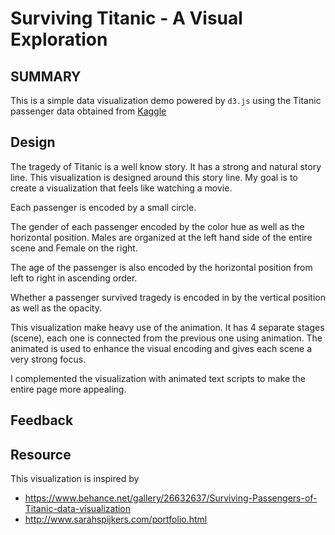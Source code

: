 # Surviving Titanic - A Visual Exploration

## SUMMARY
This is a simple data visualization demo powered by `d3.js` using the Titanic passenger data obtained
from [Kaggle](https://www.kaggle.com/c/titanic)


## Design
The tragedy of Titanic is a well know story. It has a strong and natural story line. This visualization is
designed around this story line. My goal is to create a visualization that feels like watching a movie.

Each passenger is encoded by a small circle.

The gender of each passenger encoded by the color hue as well as the horizontal position. Males are
organized at the left hand side of the entire scene and Female on the right.    

The age of the passenger is also encoded by the horizontal position from left to right in ascending order.

Whether a passenger survived tragedy is encoded in by the vertical position as well as the opacity.

This visualization make heavy use of the animation. It has 4 separate stages (scene),
each one is connected from the previous one using animation. The animated is used to enhance the
visual encoding and gives each scene a very strong focus.

I complemented the visualization with animated text scripts to make the entire page more appealing.

## Feedback

## Resource
This visualization is inspired by
* https://www.behance.net/gallery/26632637/Surviving-Passengers-of-Titanic-data-visualization
* http://www.sarahspijkers.com/portfolio.html
